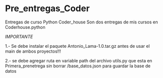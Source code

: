 # Pre_entregas_Coder
Entregas de curso Python Coder_house
Son dos entregas de mis cursos en Coderhouse.python

*IMPORTANTE*

1.- Se debe instalar el paquete Antonio_Lama-1.0.tar.gz antes de usar el main de ambos proyectos!!!

2.- se debe agregar ruta en variable path del archivo utils.py que esta en Primera_prenetrega sin 
borrar /base_datos.json para guardar la base de datos 


